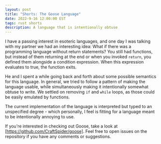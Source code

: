 ```yaml
---
layout: post
title: "Shorts: The Goose Language"
date: 2022-9-16 12:00:00 EST
tags: rust shorts
description: A language that is intentionally obtuse
---
```


I have a passing interest in esoteric languages, and one day I was talking with my partner we had an interesting idea: What if there was a programming language without return statements? You still had functions, but instead of them returning at the end or when you invoked `return`, you defined them alongside a condition expression. When this expression evaluates to true, the function exits.

He and I spent a while going back and forth about some possible semantics for this language. In general, we tried to follow a pattern of making the language usable, while simultaneously making it intentionally somewhat obtuse to write. We settled on removing `if` and `while` loops, as those could be easily emulated by functions.

The current implementation of the language is interpreted but typed to an unspecified degree - which personally, I feel is fitting for a language meant to be intentionally annoying to use.

If you're interested in checking out Goose, take a look at [https://github.com/CraftSpider/goose]. Feel free to open issues on the repository if you have any comments or suggestions.